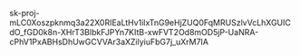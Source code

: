 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
